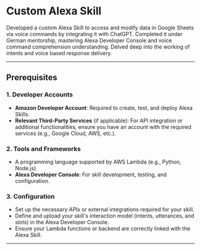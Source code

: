 # Custom Alexa Skill
Developed a custom Alexa Skill to access and modify data in Google Sheets via voice commands by integrating it with ChatGPT. Completed it under German mentorship, mastering Alexa Developer Console and voice command comprehension understanding. Delved deep into the working of intents and voice based response delivery.

---

## Prerequisites  

### **1. Developer Accounts**  
- **Amazon Developer Account**: Required to create, test, and deploy Alexa Skills.  
- **Relevant Third-Party Services** (if applicable): For API integration or additional functionalities, ensure you have an account with the required services (e.g., Google Cloud, AWS, etc.).  

### **2. Tools and Frameworks**  
- A programming language supported by AWS Lambda (e.g., Python, Node.js).  
- **Alexa Developer Console**: For skill development, testing, and configuration.  

### **3. Configuration**  
- Set up the necessary APIs or external integrations required for your skill.  
- Define and upload your skill's interaction model (intents, utterances, and slots) in the Alexa Developer Console.  
- Ensure your Lambda functions or backend are correctly linked with the Alexa Skill.  

--- 
